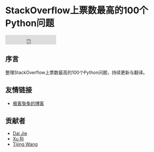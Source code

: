 # StackOverflow上票数最高的100个Python问题


<iframe src="https://ghbtns.com/github-btn.html?user=geekcircle&repo=geekcircle.github.io&type=star&count=true&size=large" frameborder="0" scrolling="0" width="160px" height="30px"></iframe>

## 序言

整理StackOverflow上票数最高的100个Python问题，持续更新与翻译。

## 友情链接

- [极客兔兔的博客](https://geektutu.com)

## 贡献者

- [Dai Jie](https://github.com/geektutu)
- [Xu Ri](https://github.com/xurisun)
- [Tijing Wang](https://github.com/vitow)
